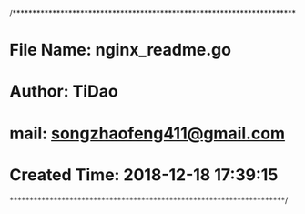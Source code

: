 /***********************************************************************
# File Name: nginx_readme.go
# Author: TiDao
# mail: songzhaofeng411@gmail.com
# Created Time: 2018-12-18 17:39:15
*********************************************************************/


